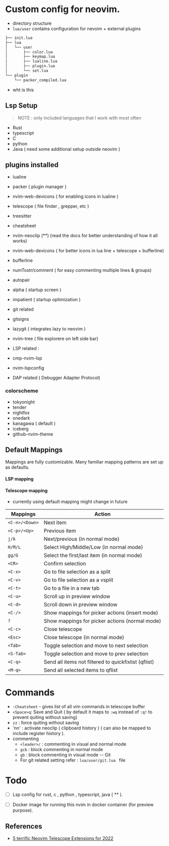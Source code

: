 # Custom config for neovim.    

- directory structure
- `lua/user` contains configuration for nevoim  + external plugins  
```sh 
├── init.lua
├── lua
│   └── user
│       ├── color.lua
│       ├── keymap.lua
│       ├── lualine.lua
│       ├── plugin.lua
│       └── set.lua
└── plugin
    └── packer_compiled.lua
```
- wht is this 

## Lsp Setup   
> NOTE : only included languages that I work with most often 
- Rust 
- typescript
- C
- python 
- Java ( need some additional setup outside neovim ) 

## plugins installed 
- lualine
- packer ( plugin manager ) 
- nvim-web-devicons ( for enabling icons in lualine ) 
- telescope  ( file finder , grepper, etc ) 
- treesitter
- cheatsheet
- nvim-neoclip (**) (read the docs for better understanding of how it all works)
- nvim-web-devicons ( for better icons in lua line + telescope + bufferline) 
- bufferline
- numTostr/comment ( for easy commenting multiple lines & groups) 
- autopair 
- alpha  ( startup screen )
- impatient ( startup optimization )

- git related
 - gitsigns 
 - lazygit ( integrates lazy to neovim )

- nvim-tree ( file explorere on left side bar) 

- LSP related :  
 - cmp-nvim-lsp
 - nvim-lspconfig

- DAP related ( Debugger Adapter Protocol)
    
    


### colorscheme 
- tokyonight
- tender 
- nightfox
- onedark 
- kanagawa ( default ) 
- iceberg 
- github-nvim-theme


## Default Mappings

Mappings are fully customizable.
Many familiar mapping patterns are set up as defaults.

#### LSP mapping
#### Telescope mapping
- currently using default mapping might change in future

| Mappings       | Action                                               |
|----------------|------------------------------------------------------|
| `<C-n>/<Down>` | Next item                                            |
| `<C-p>/<Up>`   | Previous item                                        |
| `j/k`          | Next/previous (in normal mode)                       |
| `H/M/L`        | Select High/Middle/Low (in normal mode)              |
| `gg/G`         | Select the first/last item (in normal mode)          |
| `<CR>`         | Confirm selection                                    |
| `<C-x>`        | Go to file selection as a split                      |
| `<C-v>`        | Go to file selection as a vsplit                     |
| `<C-t>`        | Go to a file in a new tab                            |
| `<C-u>`        | Scroll up in preview window                          |
| `<C-d>`        | Scroll down in preview window                        |
| `<C-/>`        | Show mappings for picker actions (insert mode)       |
| `?`            | Show mappings for picker actions (normal mode)       |
| `<C-c>`        | Close telescope                                      |
| `<Esc>`        | Close telescope (in normal mode)                     |
| `<Tab>`        | Toggle selection and move to next selection          |
| `<S-Tab>`      | Toggle selection and move to prev selection          |
| `<C-q>`        | Send all items not filtered to quickfixlist (qflist) |
| `<M-q>`        | Send all selected items to qflist                    |


# Commands
- `:Cheatsheet` - gives list of all vim commands in telescope buffer
- `<Space>q`: Save and Quit ( by default it maps to `:wq` instead of `:q!` to prevent quiting without saving) 
- `zz` : force quiting without saving 
- '<leader>nn' : activate neoclip ( clipboard  history ) ( can also be mapped to include register history ).  
- commenting
    - `<leader>/`    : commenting in visual and normal mode
    - `gcb`          : block commenting in normal mode
    - `gb`           : block commenting in visual mode
-- Git 
    - For git related setting refer : `lua/user/git.lua ` file

# Todo 
- [ ] Lsp config for rust, c , python , typescript, java ( ** ). 
- [ ] Docker image for running this nvim in docker container (for preview purpose).  


## References
- [5 terrific Neovim Telescope Extensions for 2022](https://www.youtube.com/watch?v=indguFY7wJ0)
